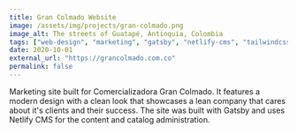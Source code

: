 ```yaml
---
title: Gran Colmado Website
image: /assets/img/projects/gran-colmado.png
image_alt: The streets of Guatapé, Antioquia, Colombia
tags: ["web-design", "marketing", "gatsby", "netlify-cms", "tailwindcss"]
date: 2020-10-01
external_url: "https://grancolmado.com.co"
permalink: false
---
```


Marketing site built for Comercializadora Gran Colmado. It features a modern design with a clean look that showcases a lean company that cares about it's clients and their success. The site was built with Gatsby and uses Netlify CMS for the content and catalog administration.
